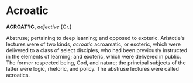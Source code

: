 # Acroatic

**ACROAT'IC**, _adjective_ \[Gr.\]

Abstruse; pertaining to deep learning; and opposed to exoteric. Aristotle's lectures were of two kinds, _acroatic_ acroamatic, or esoteric, which were delivered to a class of select disciples, who had been previously instructed in the elements of learning; and exoteric, which were delivered in public. The former respected being, God, and nature; the principal subjects of the latter were logic, rhetoric, and policy. The abstruse lectures were called acroatics.